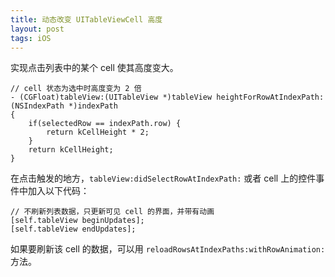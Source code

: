 ```yaml
---
title: 动态改变 UITableViewCell 高度
layout: post
tags: iOS 
---
```


实现点击列表中的某个 cell 使其高度变大。

```
// cell 状态为选中时高度变为 2 倍
- (CGFloat)tableView:(UITableView *)tableView heightForRowAtIndexPath:(NSIndexPath *)indexPath 
{
    if(selectedRow == indexPath.row) {
        return kCellHeight * 2;
    }
    return kCellHeight;
}
```
在点击触发的地方，`tableView:didSelectRowAtIndexPath:` 或者 cell 上的控件事件中加入以下代码：

```
// 不刷新列表数据，只更新可见 cell 的界面，并带有动画
[self.tableView beginUpdates];
[self.tableView endUpdates];
```
如果要刷新该 cell 的数据，可以用 `reloadRowsAtIndexPaths:withRowAnimation:` 方法。